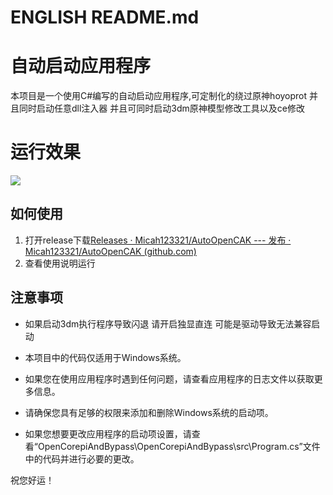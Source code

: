 # ENGLISH README.md


# 自动启动应用程序

本项目是一个使用C#编写的自动启动应用程序,可定制化的绕过原神hoyoprot 并且同时启动任意dll注入器 并且可同时启动3dm原神模型修改工具以及ce修改



# 运行效果

![](https://cdn.discordapp.com/attachments/1103966372825923624/1104075964528472236/image.png)





## 如何使用

1. 打开release下载[Releases · Micah123321/AutoOpenCAK --- 发布 · Micah123321/AutoOpenCAK (github.com)](https://github.com/Micah123321/AutoOpenCAK/releases)
2. 查看使用说明运行

## 注意事项

- 如果启动3dm执行程序导致闪退 请开启独显直连 可能是驱动导致无法兼容启动

- 本项目中的代码仅适用于Windows系统。
- 如果您在使用应用程序时遇到任何问题，请查看应用程序的日志文件以获取更多信息。
- 请确保您具有足够的权限来添加和删除Windows系统的启动项。
- 如果您想要更改应用程序的启动项设置，请查看“OpenCorepiAndBypass\OpenCorepiAndBypass\src\Program.cs”文件中的代码并进行必要的更改。

祝您好运！
